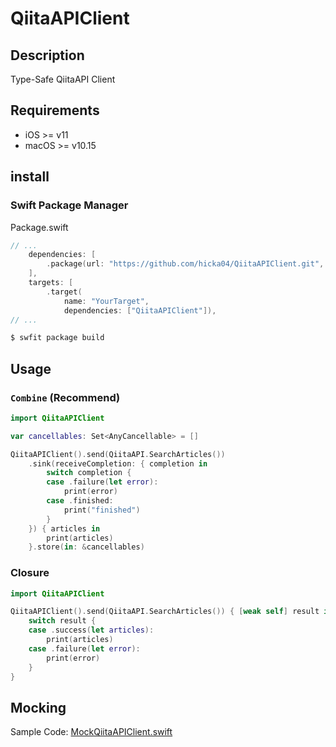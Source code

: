 # QiitaAPIClient
## Description
Type-Safe QiitaAPI Client

## Requirements
* iOS >= v11
* macOS >= v10.15

## install
### Swift Package Manager
Package.swift
```Swift
// ...
    dependencies: [
        .package(url: "https://github.com/hicka04/QiitaAPIClient.git", .upToNextMajor("version"))
    ],
    targets: [
        .target(
            name: "YourTarget",
            dependencies: ["QiitaAPIClient"]),
// ...
```

```sh
$ swfit package build
```

## Usage
### `Combine` (Recommend)
```Swift
import QiitaAPIClient

var cancellables: Set<AnyCancellable> = []

QiitaAPIClient().send(QiitaAPI.SearchArticles())
    .sink(receiveCompletion: { completion in
        switch completion {
        case .failure(let error):
            print(error)
        case .finished:
            print("finished")
        }
    }) { articles in
        print(articles)
    }.store(in: &cancellables)
```

### Closure
```Swift
import QiitaAPIClient

QiitaAPIClient().send(QiitaAPI.SearchArticles()) { [weak self] result in
    switch result {
    case .success(let articles):
        print(articles)
    case .failure(let error):
        print(error)
    }
}
```

## Mocking
Sample Code: [MockQiitaAPIClient.swift](./Tests/QiitaAPIClientTests/MockQiitaAPIClient.swift)
